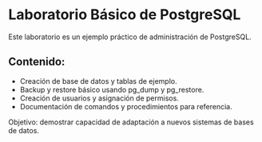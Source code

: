 # Laboratorio Básico de PostgreSQL

Este laboratorio es un ejemplo práctico de administración de PostgreSQL.

## Contenido:
- Creación de base de datos y tablas de ejemplo.
- Backup y restore básico usando pg_dump y pg_restore.
- Creación de usuarios y asignación de permisos.
- Documentación de comandos y procedimientos para referencia.

Objetivo: demostrar capacidad de adaptación a nuevos sistemas de bases de datos.
